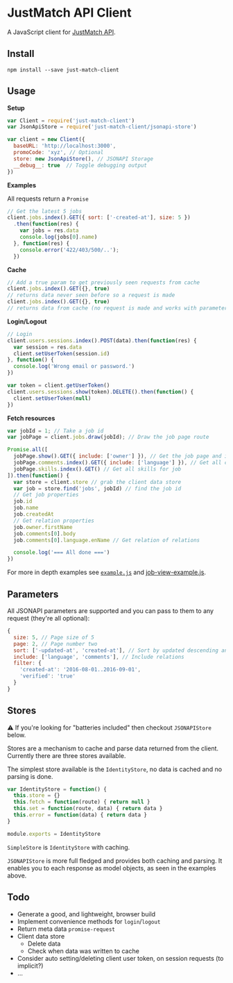 # JustMatch API Client

A JavaScript client for [JustMatch API](https://github.com/justarrived/just_match_api).

## Install

```
npm install --save just-match-client
```

## Usage

__Setup__

```javascript
var Client = require('just-match-client')
var JsonApiStore = require('just-match-client/jsonapi-store')

var client = new Client({
  baseURL: 'http://localhost:3000',
  promoCode: 'xyz', // Optional
  store: new JsonApiStore(), // JSONAPI Storage
  __debug__: true  // Toggle debugging output
})
```

__Examples__

All requests return a `Promise`

```javascript
// Get the latest 5 jobs
client.jobs.index().GET({ sort: ['-created-at'], size: 5 })
  .then(function(res) {
    var jobs = res.data
    console.log(jobs[0].name)
  }, function(res) {
    console.error('422/403/500/..');
  })
```

__Cache__
```javascript
// Add a true param to get previously seen requests from cache
client.jobs.index().GET({}, true)
// returns data never seen before so a request is made
client.jobs.index().GET({}, true)
// returns data from cache (no request is made and works with parameters)
```

__Login/Logout__

```javascript
// Login
client.users.sessions.index().POST(data).then(function(res) {
  var session = res.data
  client.setUserToken(session.id)
}, function() {
  console.log('Wrong email or password.')
})
```

```javascript
var token = client.getUserToken()
client.users.sessions.show(token).DELETE().then(function() {
  client.setUserToken(null)
})
```

__Fetch resources__

```javascript
var jobId = 1; // Take a job id
var jobPage = client.jobs.draw(jobId); // Draw the job page route

Promise.all([
  jobPage.show().GET({ include: ['owner'] }), // Get the job page and include the owner in the response
  jobPage.comments.index().GET({ include: ['language'] }), // Get all comments for job and include the language
  jobPage.skills.index().GET() // Get all skills for job
]).then(function() {
  var store = client.store // grab the client data store
  var job = store.find('jobs', jobId) // find the job id
  // Get job properties
  job.id
  job.name
  job.createdAt
  // Get relation properties
  job.owner.firstName
  job.comments[0].body
  job.comments[0].language.enName // Get relation of relations

  console.log('=== All done ===')
})
```

For more in depth examples see [`example.js`](example.js) and [job-view-example.js](job-view-example.js).

## Parameters

All JSONAPI parameters are supported and you can pass to them to any request (they're all optional):

```javascript
{
  size: 5, // Page size of 5
  page: 2, // Page number two
  sort: ['-updated-at', 'created-at'], // Sort by updated descending and then by created ascending
  include: ['language', 'comments'], // Include relations
  filter: {
    'created-at': '2016-08-01..2016-09-01',
    'verified': 'true'
  }
}
```

## Stores

:warning: If you're looking for "batteries included" then checkout `JSONAPIStore` below.

Stores are a mechanism to cache and parse data returned from the client. Currently there are three stores available.

The simplest store available is the `IdentityStore`, no data is cached and no parsing is done.

```javascript
var IdentityStore = function() {
  this.store = {}
  this.fetch = function(route) { return null }
  this.set = function(route, data) { return data }
  this.error = function(data) { return data }
}

module.exports = IdentityStore
```

`SimpleStore` is `IdentityStore` with caching.

`JSONAPIStore` is more full fledged and provides both caching and parsing. It enables you to each response as model objects, as seen in the examples above.

## Todo

* Generate a good, and lightweight, browser build
* Implement convenience methods for `login`/`logout`
* Return meta data `promise-request`
* Client data store
  - Delete data
  - Check when data was written to cache
* Consider auto setting/deleting client user token, on session requests (to implicit?)
* ...
